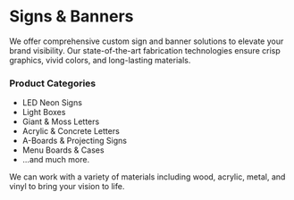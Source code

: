 # Signs & Banners

We offer comprehensive custom sign and banner solutions to elevate your brand visibility. Our state-of-the-art fabrication technologies ensure crisp graphics, vivid colors, and long-lasting materials.

### Product Categories
*   LED Neon Signs
*   Light Boxes
*   Giant & Moss Letters
*   Acrylic & Concrete Letters
*   A-Boards & Projecting Signs
*   Menu Boards & Cases
*   ...and much more.

We can work with a variety of materials including wood, acrylic, metal, and vinyl to bring your vision to life.
